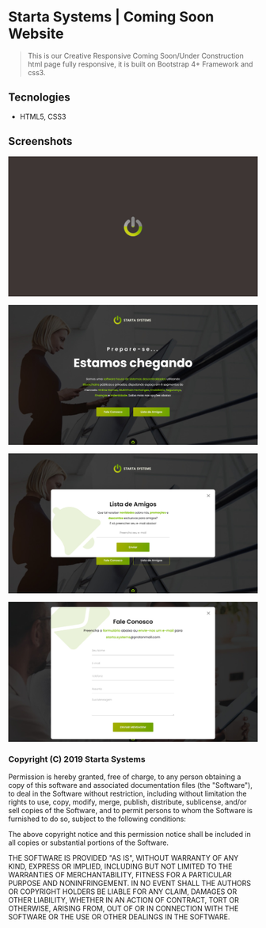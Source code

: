 # Starta Systems | Coming Soon Website

> This is our Creative Responsive Coming Soon/Under Construction html page fully responsive, it is built on Bootstrap 4+ Framework and css3.

## Tecnologies

- HTML5, CSS3

## Screenshots

[![Loading](./media/prints/print-1.jpg)](https://startasystems.github.io/?from=github)

[![Homepage](./media/prints/print-2.jpg)](https://startasystems.github.io/?from=github)

[![Subscribe](./media/prints/print-3.jpg)](https://startasystems.github.io/?from=github)

[![Contact](./media/prints/print-4.jpg)](https://startasystems.github.io/?from=github)

### Copyright (C) 2019 Starta Systems

  Permission is hereby granted, free of charge, to any person obtaining a copy of this software and associated documentation files (the "Software"), to deal in the Software without restriction, including without limitation the rights to use, copy, modify, merge, publish, distribute, sublicense, and/or sell copies of the Software, and to permit persons to whom the Software is furnished to do so, subject to the following conditions:

  The above copyright notice and this permission notice shall be included in all copies or substantial portions of the Software.

  THE SOFTWARE IS PROVIDED "AS IS", WITHOUT WARRANTY OF ANY KIND, EXPRESS OR IMPLIED, INCLUDING BUT NOT LIMITED TO THE WARRANTIES OF MERCHANTABILITY, FITNESS FOR A PARTICULAR PURPOSE AND NONINFRINGEMENT. IN NO EVENT SHALL THE AUTHORS OR COPYRIGHT HOLDERS BE LIABLE FOR ANY CLAIM, DAMAGES OR OTHER LIABILITY, WHETHER IN AN ACTION OF CONTRACT, TORT OR OTHERWISE, ARISING FROM, OUT OF OR IN CONNECTION WITH THE SOFTWARE OR THE USE OR OTHER DEALINGS IN THE SOFTWARE.
